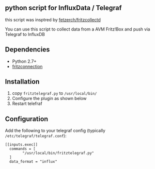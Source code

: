 ## python script for InfluxData / Telegraf

this script was insptred by [fetzerch/fritzcollectd](https://github.com/fetzerch/fritzcollectd)

You can use this script to collect data from a AVM Fritz!Box and push via Telegraf to InfluxDB

Dependencies
------------
* Python 2.7+
* [fritzconnection](https://bitbucket.org/kbr/fritzconnection)

Installation
------------
1. copy ``fritztelegraf.py`` to ``/usr/local/bin/``
2. Configure the plugin as shown below
3. Restart telefraf

Configuration
-------------
Add the following to your telegraf config (typically ``/etc/telegraf/telegraf.conf``):

```
[[inputs.exec]]
  commands = [
        "/usr/local/bin/fritztelegraf.py"
  ]
  data_format = "influx"
```
